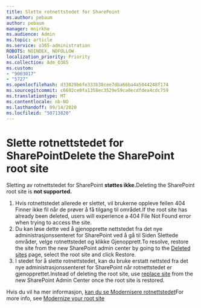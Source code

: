 ```yaml
---
title: Slette rotnettstedet for SharePoint
ms.author: pebaum
author: pebaum
manager: mnirkhe
ms.audience: Admin
ms.topic: article
ms.service: o365-administration
ROBOTS: NOINDEX, NOFOLLOW
localization_priority: Priority
ms.collection: Adm_O365
ms.custom:
- "9003017"
- "5727"
ms.openlocfilehash: d33029b6fe333b38cee7dba66ba4a5044248f174
ms.sourcegitcommit: c6692ce0fa1358ec3529e59ca0ecdfdea4cdc759
ms.translationtype: MT
ms.contentlocale: nb-NO
ms.lasthandoff: 09/14/2020
ms.locfileid: "50713820"
---
```

# <a name="delete-the-sharepoint-root-site"></a><span data-ttu-id="a38b7-102">Slette rotnettstedet for SharePoint</span><span class="sxs-lookup"><span data-stu-id="a38b7-102">Delete the SharePoint root site</span></span>

<span data-ttu-id="a38b7-103">Sletting av rotnettstedet for SharePoint  **støttes ikke.**</span><span class="sxs-lookup"><span data-stu-id="a38b7-103">Deleting the SharePoint root site is  **not supported.**</span></span>

1.  <span data-ttu-id="a38b7-104">Hvis rotnettstedet allerede er slettet, vil brukerne oppleve feilen 404 Finner ikke fil når de prøver å få tilgang til området.</span><span class="sxs-lookup"><span data-stu-id="a38b7-104">If the root site has already been deleted, users will experience a  404 File Not Found  error when trying to access the site.</span></span>
2.  <span data-ttu-id="a38b7-105">Du kan løse dette ved å gjenopprette nettstedet fra [](https://admin.microsoft.com/sharepoint?page=recycleBin&modern=true) det nye administrasjonssenteret for SharePoint ved å gå til Siden Slettede områder, velge rotnettstedet og klikke Gjenopprett.</span><span class="sxs-lookup"><span data-stu-id="a38b7-105">To resolve, restore the site  from the new SharePoint admin center by going to the  [Deleted sites](https://admin.microsoft.com/sharepoint?page=recycleBin&modern=true)  page, select the root site and click  Restore.</span></span>
3.  <span data-ttu-id="a38b7-106">I stedet for å slette [](https://docs.microsoft.com/sharepoint/modern-root-site#replace-your-root-site) rotnettstedet, kan du bruke erstatt nettsted fra det nye administrasjonssenteret for SharePoint når rotnettstedet er gjenopprettet.</span><span class="sxs-lookup"><span data-stu-id="a38b7-106">Instead of deleting the root site, use [replace site](https://docs.microsoft.com/sharepoint/modern-root-site#replace-your-root-site)  from the new SharePoint Admin Center once the root site is restored.</span></span>

<span data-ttu-id="a38b7-107">Hvis du vil ha mer informasjon, [kan du se Modernisere rotnettstedet](https://docs.microsoft.com/sharepoint/modern-root-site)</span><span class="sxs-lookup"><span data-stu-id="a38b7-107">For more info, see [Modernize your root site](https://docs.microsoft.com/sharepoint/modern-root-site)</span></span>